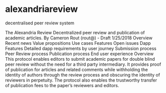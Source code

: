 # alexandriareview
decentralised peer review system

The Alexandria Review
Decentralized peer review and publication of academic articles.
By Cameron Rout (rout@) - Draft 1/25/2018
Overview
Recent news
Value propositions
Use cases
Features
Open issues
Dapp Features
Detailed dapp requirements by user journey
Submission process
Peer Review process
Publication process
End user experience
Overview
This protocol enables editors to submit academic papers for double blind peer review without the need for a third party intermediary. It provides proof of publication for articles and related comments while withholding the identity of authors through the review process and obscuring the identity of reviewers in perpetuity. The protocol also enables the trustworthy transfer of publication fees to the paper’s reviewers and editors.
